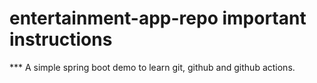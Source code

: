 # entertainment-app-repo important instructions
*** A simple spring boot demo to learn git, github and github actions.
